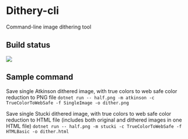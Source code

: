 # Dithery-cli
 Command-line image dithering tool

## Build status
![](https://github.com/mcraiha/Dithery-cli/workflows/.NET%20Core/badge.svg)

## Sample command
Save single Atkinson dithered image, with true colors to web safe color reduction to PNG file 
`dotnet run -- half.png -m atkinson -c TrueColorToWebSafe -f SingleImage -o dither.png`

Save single Stucki dithered image, with true colors to web safe color reduction to HTML file (includes both original and dithered images in one HTML file) 
`dotnet run -- half.png -m stucki -c TrueColorToWebSafe -f HTMLBasic -o dither.html`